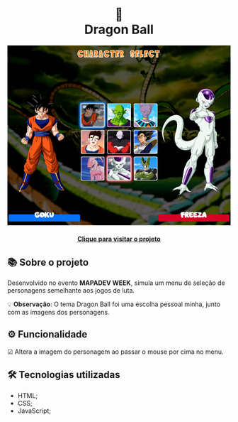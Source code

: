<h1 align="center">
  🥊<br>Dragon Ball
</h1>

<div align="center">
  <img src="./assets/img/project-view.png" alt="Imagem do projeto Dragon Ball">
</div>

<h4 align="center"><a href="https://dragonball-zeta.vercel.app/">Clique para visitar o projeto</a></h4>

## 📚 Sobre o projeto

Desenvolvido no evento <strong>MAPADEV WEEK</strong>, simula um menu de seleção de personagens semelhante aos jogos de luta. 

💡 <b>Observação</b>: O tema Dragon Ball foi uma escolha pessoal minha, junto com as imagens dos personagens.

## ⚙️ Funcionalidade

☑︎ Altera a imagem do personagem ao passar o mouse por cima no menu.

## 🛠️ Tecnologias utilizadas

- HTML;
- CSS;
- JavaScript;
